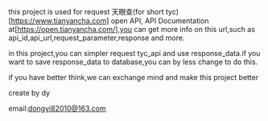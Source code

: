 this project is used for request 天眼查(for short tyc)[https://www.tianyancha.com] open API,
API Documentation at[https://open.tianyancha.com/],you can get more info on this url,such as api_id,api_url,request_parameter,response and more.

in this project,you can simpler request tyc_api and use response_data.if you want to save response_data to database,you can by less change to do this.

if you have better think,we can exchange mind and make this project better 

create by dy

email:dongyi82010@163.com
